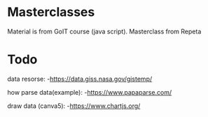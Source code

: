 # Masterclasses

Material is from GoIT course (java script). Masterclass from Repeta

# Todo

data resorse: 
-https://data.giss.nasa.gov/gistemp/

how parse data(example):
-https://www.papaparse.com/

draw data (canva5):
-https://www.chartjs.org/